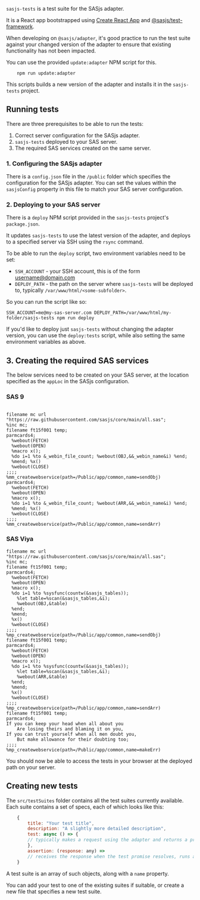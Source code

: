 `sasjs-tests` is a test suite for the SASjs adapter.

It is a React app bootstrapped using [Create React App](https://github.com/facebook/create-react-app) and [@sasjs/test-framework](https://github.com/sasjs/test-framework).

When developing on `@sasjs/adapter`, it's good practice to run the test suite against your changed version of the adapter to ensure that existing functionality has not been impacted.

You can use the provided `update:adapter` NPM script for this.

```
    npm run update:adapter
```

This scripts builds a new version of the adapter and installs it in the `sasjs-tests` project.

## Running tests

There are three prerequisites to be able to run the tests:

1. Correct server configuration for the SASjs adapter.
2. `sasjs-tests` deployed to your SAS server.
3. The required SAS services created on the same server.

### 1. Configuring the SASjs adapter

There is a `config.json` file in the `/public` folder which specifies the configuration for the SASjs adapter. You can set the values within the `sasjsConfig` property in this file to match your SAS server configuration.

### 2. Deploying to your SAS server

There is a `deploy` NPM script provided in the `sasjs-tests` project's `package.json`.

It updates `sasjs-tests` to use the latest version of the adapter, and deploys to a specified server via SSH using the `rsync` command.

To be able to run the `deploy` script, two environment variables need to be set:

- `SSH_ACCOUNT` - your SSH account, this is of the form username@domain.com
- `DEPLOY_PATH` - the path on the server where `sasjs-tests` will be deployed to, typically `/var/www/html/<some-subfolder>`.

So you can run the script like so:

```
SSH_ACCOUNT=me@my-sas-server.com DEPLOY_PATH=/var/www/html/my-folder/sasjs-tests npm run deploy
```

If you'd like to deploy just `sasjs-tests` without changing the adapter version, you can use the `deploy:tests` script, while also setting the same environment variables as above.

## 3. Creating the required SAS services

The below services need to be created on your SAS server, at the location specified as the `appLoc` in the SASjs configuration.

### SAS 9

```

filename mc url "https://raw.githubusercontent.com/sasjs/core/main/all.sas";
%inc mc;
filename ft15f001 temp;
parmcards4;
  %webout(FETCH)
  %webout(OPEN)
  %macro x();
  %do i=1 %to &_webin_file_count; %webout(OBJ,&&_webin_name&i) %end;
  %mend; %x()
  %webout(CLOSE)
;;;;
%mm_createwebservice(path=/Public/app/common,name=sendObj)
parmcards4;
  %webout(FETCH)
  %webout(OPEN)
  %macro x();
  %do i=1 %to &_webin_file_count; %webout(ARR,&&_webin_name&i) %end;
  %mend; %x()
  %webout(CLOSE)
;;;;
%mm_createwebservice(path=/Public/app/common,name=sendArr)
```

### SAS Viya

```
filename mc url "https://raw.githubusercontent.com/sasjs/core/main/all.sas";
%inc mc;
filename ft15f001 temp;
parmcards4;
  %webout(FETCH)
  %webout(OPEN)
  %macro x();
  %do i=1 %to %sysfunc(countw(&sasjs_tables));
    %let table=%scan(&sasjs_tables,&i);
    %webout(OBJ,&table)
  %end;
  %mend;
  %x()
  %webout(CLOSE)
;;;;
%mp_createwebservice(path=/Public/app/common,name=sendObj)
filename ft15f001 temp;
parmcards4;
  %webout(FETCH)
  %webout(OPEN)
  %macro x();
  %do i=1 %to %sysfunc(countw(&sasjs_tables));
    %let table=%scan(&sasjs_tables,&i);
    %webout(ARR,&table)
  %end;
  %mend;
  %x()
  %webout(CLOSE)
;;;;
%mp_createwebservice(path=/Public/app/common,name=sendArr)
filename ft15f001 temp;
parmcards4;
If you can keep your head when all about you
    Are losing theirs and blaming it on you,
If you can trust yourself when all men doubt you,
    But make allowance for their doubting too;
;;;;
%mp_createwebservice(path=/Public/app/common,name=makeErr)
```

You should now be able to access the tests in your browser at the deployed path on your server.

## Creating new tests

The `src/testSuites` folder contains all the test suites currently available.
Each suite contains a set of specs, each of which looks like this:

```javascript
    {
        title: "Your test title",
        description: "A slightly more detailed description",
        test: async () => {
        // typically makes a request using the adapter and returns a promise
        },
        assertion: (response: any) =>
        // receives the response when the test promise resolves, runs an assertion and returns a boolean
    }
```

A test suite is an array of such objects, along with a `name` property.

You can add your test to one of the existing suites if suitable, or create a new file that specifies a new test suite.
